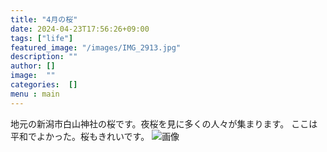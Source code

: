 ```yaml
---
title: "4月の桜"
date: 2024-04-23T17:56:26+09:00
tags: ["life"]
featured_image: "/images/IMG_2913.jpg"
description: ""
author: []
image:  ""
categories:  []
menu : main
---
```

地元の新潟市白山神社の桜です。夜桜を見に多くの人々が集まります。
ここは平和でよかった。桜もきれいです。
![画像](/images/IMG_2913.jpg)
